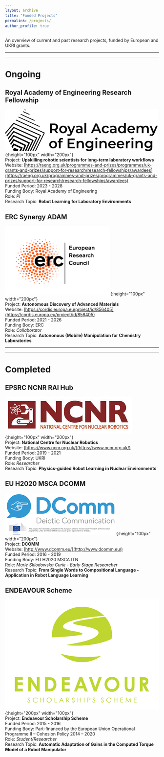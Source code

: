 ```yaml
---
layout: archive
title: "Funded Projects"
permalink: /projects/
author_profile: true
---
```


An overview of current and past research projects, funded by European and UKRI grants.  

------
------

# Ongoing  
## **Royal Academy of Engineering Research Fellowship**

![](/images/raeng.png){:height="100px" width="200px"}  
Project: __Upskilling robotic scientists for long-term laboratory workflows__  
Website: [https://raeng.org.uk/programmes-and-prizes/programmes/uk-grants-and-prizes/support-for-research/research-fellowships/awardees](https://raeng.org.uk/programmes-and-prizes/programmes/uk-grants-and-prizes/support-for-research/research-fellowships/awardees)  
Funded Period: 2023 - 2028   
Funding Body: Royal Academy of Engineering   
Role: _PI_   
Research Topic: __Robot Learning for Laboratory Environments__      

## **ERC Synergy ADAM**

![](/images/erc.png){:height="100px" width="200px"}  
Project: __Autonomous Discovery of Advanced Materials__  
Website: [https://cordis.europa.eu/project/id/856405](https://cordis.europa.eu/project/id/856405)  
Funded Period: 2021 - 2026   
Funding Body: ERC   
Role: _Collaborator_   
Research Topic: __Autononous (Mobile) Manipulation for Chemistry Laboratories__      

------
------


# Completed  

## **EPSRC NCNR RAI Hub**

![](/images/ncnr.jpeg){:height="100px" width="200px"}  
Project: __National Centre for Nuclear Robotics__  
Website: [https://www.ncnr.org.uk/](https://www.ncnr.org.uk/)  
Funded Period: 2019 - 2021   
Funding Body: UKRI   
Role: _Researcher_   
Research Topic: __Physics-guided Robot Learning in Nuclear Environments__      

## **EU H2020 MSCA DCOMM**


![](/images/dcommlogo.png){:height="100px" width="200px"}  
Project: __DCOMM__   
Website: [http://www.dcomm.eu/](http://www.dcomm.eu/)  
Funded Period: 2016 - 2019   
Funding Body: EU H2020 MSCA ITN  
Role: _Marie Sklodowska Curie - Early Stage Researcher_  
Research Topic: __From Single Words to Compositional Language - Application in Robot Language Learning__


## **ENDEAVOUR Scheme**

![](/images/Endeavour_logo.jpg){:height="200px" width="100px"}  
Project: __Endeavour Scholarship Scheme__   
Funded Period: 2015 - 2016   
Funding Body: Part-financed by the European Union Operational Programme II – Cohesion Policy 2014 – 2020   
Role: _Student/Researcher_   
Research Topic: __Automatic Adaptation of Gains in the Computed Torque Model of a Robot Manipulator__ 


